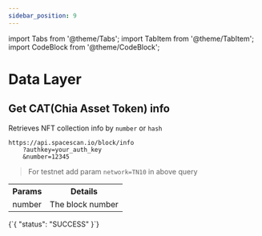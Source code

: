 ```yaml
---
sidebar_position: 9
---
```

import Tabs from '@theme/Tabs';
import TabItem from '@theme/TabItem';
import CodeBlock from '@theme/CodeBlock';

# Data Layer

## Get CAT(Chia Asset Token) info

Retrieves NFT collection info by `number` or `hash`

```
https://api.spacescan.io/block/info
    ?authkey=your_auth_key
    &number=12345
```
> For testnet add param `network=TN10` in above query

<Tabs>
  <TabItem value="Request" label="Request" default>
    <table border="0">
        <tr><th colspan="10">Params</th><th>Details</th></tr>
        <tr><td colspan="10">number</td><td>The block number</td></tr>
    </table>
  </TabItem>
  <TabItem value="Response" label="Response">
  <CodeBlock language="jsx">
  {`{
    "status": "SUCCESS"
}`}
  </CodeBlock>
  </TabItem>
</Tabs>